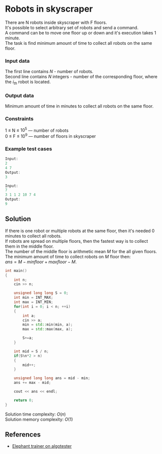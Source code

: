 # Robots in skyscraper

There are N robots inside skyscraper with F floors.</br>
It's possible to select arbitrary set of robots and send a command.</br>
A command can be to move one floor up or down and it's execution takes 1 minute.</br>
The task is find minimum amount of time to collect all robots on the same floor.</br>

### Input data
The first line contains $N$ - number of robots.</br>
Second line contains $N$ integers - number of the corresponding floor, where the $i_{th}$ robot is located.</br>

### Output data
Minimum amount of time in minutes to collect all robots on the same floor.

### Constraints
1 $\leqslant$ N $\leqslant$ $10^5$ — number of robots</br>
0 $\leqslant$ F $\leqslant$ $10^9$ — number of floors in skyscraper</br>

### Example test cases
```cpp
Input:
2
4 7
Output:
3
```

```cpp
Input:
7
3 1 1 2 10 7 4
Output:
9
```

## Solution
If there is one robot or multiple robots at the same floor, then it's needed 0 minutes to collect all robots.</br>
If robots are spread on multiple floors, then the fastest way is to collect them in the middle floor.</br>
The number of the middle floor is arithmetic mean $M$ for the all given floors.</br>
The minimum amount of time to collect robots on $M$ floor then:</br>
$ans = M - min floor + max floor - M$.

```cpp
int main()
{
    int n;
    cin >> n;

    unsigned long long S = 0;
    int min = INT_MAX;
    int max = INT_MIN;
    for(int i = 0; i < n; ++i)
    {
        int a;
        cin >> a;
        min = std::min(min, a);
        max = std::max(max, a);

        S+=a;
    }

    int mid = S / n;
    if(S%n*2 > n)
    {
        mid++;
    }

    unsigned long long ans = mid - min;
    ans += max - mid;

    cout << ans << endl;

    return 0;
}
```

Solution time complexity: $O(n)$<br>
Solution memory complexity: $O(1)$

## References
* [Elephant trainer on algotester](https://www.algotester.com/en/ArchiveProblem/DisplayWithFile/20036)
